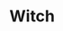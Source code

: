 <!-- TITLE: Witch -->
<!-- SUBTITLE: ​Witches are highly attuned to nature and the protection of the natural world. Witches have such respect for plants and animals that they will avoid harming them at all costs, instead seeking guidance and comfort in their presence. Every Witch has a familiar with whom she has a deep and lasting relationship. Witches are natural healers and spiritual leaders, offering both physical and mental aid to her friends and allies -->

# Witch